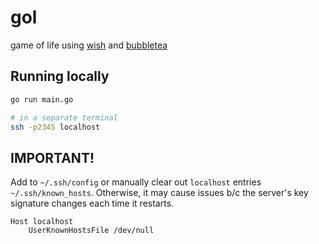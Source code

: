 # gol

game of life using [wish](https://github.com/charmbracelet/wish) and [bubbletea](https://github.com/charmbracelet/bubbletea)

## Running locally

```sh
go run main.go

# in a separate terminal
ssh -p2345 localhost
```

## IMPORTANT!

Add to `~/.ssh/config` or manually clear out `localhost` entries `~/.ssh/known_hosts`. Otherwise, it may cause issues b/c the server's key signature changes each time it restarts.

```
Host localhost
    UserKnownHostsFile /dev/null
```
